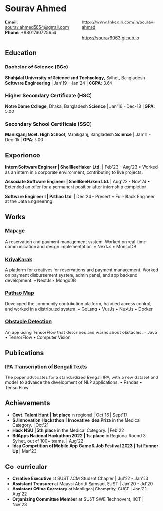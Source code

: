 # Sourav Ahmed
<!---
https://md-to-pdf.fly.dev/
**Detail-oriented, fast learner, tech enthusiast**  
[LinkedIn](https://www.linkedin.com/in/sourav-ahmed/) | [Portfolio](https://sourav9063.github.io/) | [GitHub](https://github.com/Sourav9063)  
[Email](mailto:sourav.ahmed5654@gmail.com): sourav.ahmed5654@gmail.com  
Phone: +8801760725654  
Address: Dhaka, Bangladesh
-->
<div style="display: flex;">
<div style="flex: 1;">
  <strong>Email:</strong> <a href="mailto:sourav.ahmed5654@gmail.com">sourav.ahmed5654@gmail.com</a><br>
  <strong>Phone:</strong> +8801760725654<br>
  <!---
  <strong>Address:</strong> Dhaka, Bangladesh
  -->
</div>
  <div style="flex: 1; display:flex; flex-direction:column">
  <a href="https://www.linkedin.com/in/sourav-ahmed/">https://www.linkedin.com/in/sourav-ahmed</a><br>
  <a href="https://sourav9063.github.io/">https://sourav9063.github.io</a>
  <!---
  <br>
  <a href="https://github.com/Sourav9063">https://github.com/Sourav9063</a>
  -->
</div>
</div>

## Education

### Bachelor of Science (BSc)
**Shahjalal University of Science and Technology**, Sylhet, Bangladesh  
**Software Engineering** | Jan'19 - Jan'24 | **CGPA**: 3.64
<!---
Institute of Information and Communication Technology (IICT) • **CGPA**: 3.64
-->

### Higher Secondary Certificate (HSC)
**Notre Dame College**, Dhaka, Bangladesh
**Science** | Jan'16 - Dec-18 | **GPA**: 5.00

### Secondary School Certificate (SSC)
**Manikganj Govt. High School**, Manikganj, Bangladesh
**Science** | Jan'11 - Dec-15 | **GPA**: 5.00

## Experience

**Intern Software Engineer | ShellBeeHaken Ltd.** | Feb'23 - Aug'23
• Worked as an intern in a corporate environment, contributing to live projects.

**Associate Software Engineer | ShellBeeHaken Ltd.** | Aug'23 - Nov'24
• Extended an offer for a permanent position after internship completion.

**Software Engineer I | Pathao Ltd.** | Dec'24 - Present
• Full-Stack Engineer at the Data Engineering.

## Works


### [Mapage](https://mapage.net/stylist/landing-page)
A reservation and payment management system. Worked on real-time communication and design implementation.
• NextJs • MongoDB

### [KriyaKarak](https://kriyakarak.com/)
A platform for creatives for reservations and payment management. Worked on payment disbursement system, admin panel, and app backend development.
• NextJs • MongoDB

### [Pathao Map](https://maps.pathao.io/)

Developed the community contribution platform, handled access control, and worked in a distributed system.
• GoLang • VueJs • NuxtJs • Docker

### [Obstacle Detection](https://github.com/Sourav9063/obstacles_detection)
An app using TensorFlow that describes and warns about obstacles.
• Java • TensorFlow • Computer Vision

## Publications


### [IPA Transcription of Bengali Texts](https://arxiv.org/abs/2403.20084)
The paper advocates for a standardized Bengali IPA, with a new dataset and model, to advance the development of NLP applications.
• Pandas • TensorFlow

## Achievements

- **Govt. Talent Hunt | 1st place** in regional | Oct'16 | Sept'17
- **SJ Innovation Hackathon | Innovative Idea Prize** in the Medical Category. | Oct'21
- **Hack NSU | 5th place** in the Medical Category. | Feb'22
- **BdApps National Hackathon 2022 | 1st place** in Regional Round 3: Sylhet, out of 100+ teams. | Aug'22
- **Idea Competition of Mobile App Game & Job Festival 2023 | 1st Runner Up** | Mar'23

## Co-curricular

- **Creative Executive** at SUST ACM Student Chapter | Jul'22 - Jan'23
- **Assistant Treasurer** at Maavoi Abritti Samsad, SUST | Jan'20 - Jul'20
- **Assistant Office Secretary** at Manikganj Shamprity, SUST | Jan'22 - Aug'22
- **Organizing Committee Member** at SUST SWE Technovent, IICT | Nov'23
